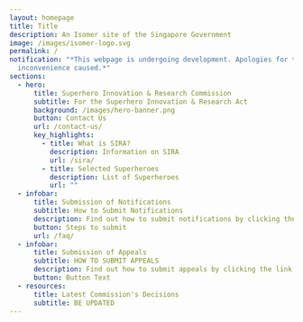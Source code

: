 ```yaml
---
layout: homepage
title: Title
description: An Isomer site of the Singapore Government
image: /images/isomer-logo.svg
permalink: /
notification: "*This webpage is undergoing development. Apologies for the
  inconvenience caused.*"
sections:
  - hero:
      title: Superhero Innovation & Research Commission
      subtitle: For the Superhero Innovation & Research Act
      background: /images/hero-banner.png
      button: Contact Us
      url: /contact-us/
      key_highlights:
        - title: What is SIRA?
          description: Information on SIRA
          url: /sira/
        - title: Selected Superheroes
          description: List of Superheroes
          url: ""
  - infobar:
      title: Submission of Notifications
      subtitle: How to Submit Notifications
      description: Find out how to submit notifications by clicking the link below.
      button: Steps to submit
      url: /faq/
  - infobar:
      title: Submission of Appeals
      subtitle: HOW TO SUBMIT APPEALS
      description: Find out how to submit appeals by clicking the link below.
      button: Button Text
  - resources:
      title: Latest Commission's Decisions
      subtitle: BE UPDATED
---
```

